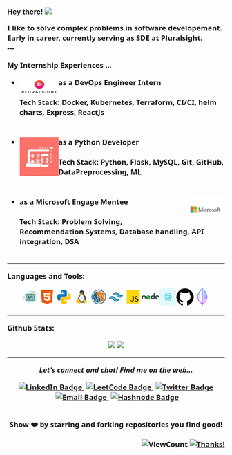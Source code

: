 <h3> Hey there! <img src="https://media.tenor.com/SNL9_xhZl9oAAAAi/waving-hand-joypixels.gif" width="40px"></h3>

<div style="font-family: 'Segoe UI', Tahoma, Geneva, Verdana, sans-serif; font-weight: 600; font-size: 1.2em;">
I like to solve complex problems in software developement. Early in career, currently serving as SDE at Pluralsight.
<div>
 ---
 
**My Internship Experiences ...**

- <div>
    <img width="90" height="45/75*90" align='left' src="./assets/ps.png" >
    as a <strong>DevOps Engineer Intern</strong>
    <br />
    <br/>
    <strong>Tech Stack: </strong> Docker, Kubernetes, Terraform, CI/CI, helm charts, Express, ReactJs 
    <br /> 
  </div>
  <br/>
  <br/>
- <div>
    <img width="90" height="90" align='left' src="./assets/hackveda.jpg" >
    as a <strong>Python Developer</strong>
    <br />
    <br/>
    <strong>Tech Stack: </strong> Python, Flask, MySQL, Git, GitHub, DataPreprocessing, ML 
    <br /> 
  </div>
  <br/>
  <br/>
- <div>
    <img width="90" height="60" align='right' src="./assets/microsoft.png" >
    as a <strong>Microsoft Engage Mentee</strong>
    <br/>
    <br/>
    <strong>Tech Stack: </strong> Problem Solving, Recommendation Systems, Database handling, API integration, DSA
    <br />
    <br />
  </div> 

 ---
 
**Languages and Tools:**

<p align="center" style="margin-top:10px;">

  <div align="center">
  
  <code><img height="40" src="./assets/api.png"></code><code><img height="40 " src="/assets/html.png"></code><code><img height="40" src="./assets/python.png"></code><code><img height="40" src="./assets/linux.png"></code><code><img height="40" src="./assets/mySql.png"></code><code><img height="40" src="./assets/tailwindcss.png"></code><code><img height="40" src="./assets/js.png"></code><code><img height="40" src="./assets/nodeJs.png"></code><code><img height="40" src="./assets/react.png"></code><code><img height="40" src="./assets/github.png"></code><code><img height="40" src="./assets/mongoDb.png"></code>
  </div>
  </p>

 ---
 
**Github Stats:**

<p align="center">
  
  <img src="https://github-readme-stats.vercel.app/api?username=HarshUmpoxy&count_private=true&show_icons=true&theme=dracula&line_height=33">
  <img src="https://github-readme-stats.vercel.app/api/top-langs/?username=HarshUmpoxy&count_private=true&hide=html,scss,,ejs&theme=dracula&line_height=10">

</p>

 ---
 
<p align="center">
  <i>Let's connect and chat! Find me on the web...</i>
  
   <!-- [![Website Badge](https://img.shields.io/badge/Portfolio.com-47CCCC?style=flat&logo=Google-Chrome&logoColor=white&link=https://verma-anushka.github.io/anushkaverma/)][![Linkedin Badge](https://img.shields.io/badge/-LinkedIn-blue?style=flat-square&logo=Linkedin&logoColor=white&link=https://www.linkedin.com/in/harsh-kumar-24318b207/)][![HashNode Badge](https://img.shields.io/badge/-Hashnode-007acc?style=flat&logo=hashnode&logoColor=white&link=https://hashnode.com/@HarshUmpoxy)][![Gmail Badge](https://img.shields.io/badge/-v.emailbadge?style=flat-square&logo=Gmail&logoColor=white&link=mailto:v.harshgarg2550@gmail.com)][![Twitter Badge](https://img.shields.io/badge/-HarshUmpoxy-1DA1F2?style=flat&logo=twitter&logoColor=white&link=https://twitter.com/HarshUmpoxy)][![Leetcode Badge](https://img.shields.io/badge/-algoacer-2EC866?style=flat&logo=leetcode&logoColor=white&link=https://leetcode.com/algoacer/)]
    -->
  <div id="badges" align="center">
  <a href="https://www.linkedin.com/in/harsh-kumar-24318b207/">
    <img src="https://img.shields.io/badge/LinkedIn-blue?style=for-the-badge&logo=linkedin&logoColor=white" alt="LinkedIn Badge"/>
  </a>
  <a href="https://leetcode.com/algoacer/" style="margin-left: 5px;">
    <img src="https://img.shields.io/badge/LeetCode-yellow?style=for-the-badge&logo=leetcode&logoColor=white" alt="LeetCode Badge"/>
  </a>
  <a href="https://twitter.com/HarshUmpoxy" style="margin-left: 5px;">
    <img src="https://img.shields.io/badge/Twitter-lightblue?style=for-the-badge&logo=twitter&logoColor=white" alt="Twitter Badge"/>
  </a>
  <a href="mailto:v.harshgarg2550@gmail.com" style="margin-left: 5px;">
    <img src="https://img.shields.io/badge/Email-red?style=for-the-badge&logo=gmail&logoColor=white" alt="Email Badge"/>
  </a>
  <a href="https://hashnode.com/@HarshUmpoxy" style="margin-left: 5px;">
    <img src="https://img.shields.io/badge/Hashnode-darkblue?style=for-the-badge&logo=hashnode&logoColor=white" alt="Hashnode Badge"/>
  </a>
</div>

   <br/>
   
  <p align="center">
    Show ❤️ by starring and forking repositories you find good!
  </p>
</p>

<div align="right">
  
![ViewCount](https://views.whatilearened.today/views/github/HarshUmpoxy/HarshUmpoxy.svg) [![Thanks!](https://img.shields.io/badge/Thanks%20for%20visiting-!-1EAEDB.svg)](https://HarshUmpoxy.github.io/HarshUmpoxy/)

</div>


